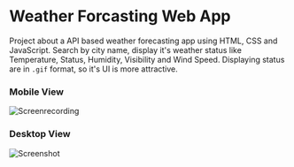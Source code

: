 # Weather Forcasting Web App
Project about a API based weather forecasting app using HTML, CSS and JavaScript. Search by city name, display it's weather status like Temperature, Status, Humidity, Visibility and Wind Speed. Displaying status are in `.gif` format, so it's UI is more attractive.

### Mobile View
![Screenrecording](https://github.com/Suvadip-sana/weather_app/assets/78638404/e999ffd8-f064-4842-b119-8e2bfcb5171d) 

### Desktop View
![Screenshot](https://github.com/Suvadip-sana/weather_app/assets/78638404/d1043254-ee19-4b64-ad10-367d0a2b6cc7)


